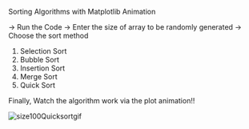 Sorting Algorithms with Matplotlib Animation

-> Run the Code
-> Enter the size of array to be randomly generated
-> Choose the sort method

1. Selection Sort
2. Bubble Sort
3. Insertion Sort
4. Merge Sort
5. Quick Sort

Finally, Watch the algorithm work via the plot animation!!

![size100Quicksortgif](https://github.com/jasilva1/Sorting-Algorithms/assets/134011187/ee3d72d0-5b91-4773-bf26-273f27614028)

